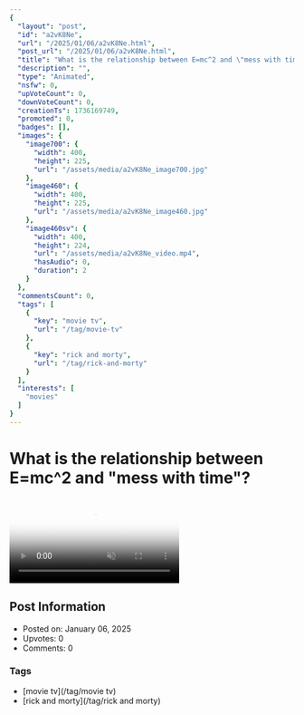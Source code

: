 ```yaml
---
{
  "layout": "post",
  "id": "a2vK8Ne",
  "url": "/2025/01/06/a2vK8Ne.html",
  "post_url": "/2025/01/06/a2vK8Ne.html",
  "title": "What is the relationship between E=mc^2 and \"mess with time\"?",
  "description": "",
  "type": "Animated",
  "nsfw": 0,
  "upVoteCount": 0,
  "downVoteCount": 0,
  "creationTs": 1736169749,
  "promoted": 0,
  "badges": [],
  "images": {
    "image700": {
      "width": 400,
      "height": 225,
      "url": "/assets/media/a2vK8Ne_image700.jpg"
    },
    "image460": {
      "width": 400,
      "height": 225,
      "url": "/assets/media/a2vK8Ne_image460.jpg"
    },
    "image460sv": {
      "width": 400,
      "height": 224,
      "url": "/assets/media/a2vK8Ne_video.mp4",
      "hasAudio": 0,
      "duration": 2
    }
  },
  "commentsCount": 0,
  "tags": [
    {
      "key": "movie tv",
      "url": "/tag/movie-tv"
    },
    {
      "key": "rick and morty",
      "url": "/tag/rick-and-morty"
    }
  ],
  "interests": [
    "movies"
  ]
}
---
```


# What is the relationship between E=mc^2 and "mess with time"?

<video controls playsinline loop muted poster="/assets/media/a2vK8Ne_image460.jpg">
  <source src="/assets/media/a2vK8Ne_video.mp4" type="video/mp4">
  Your browser does not support the video tag.
</video>

## Post Information

- Posted on: January 06, 2025
- Upvotes: 0
- Comments: 0

### Tags

- [movie tv](/tag/movie tv)
- [rick and morty](/tag/rick and morty)
